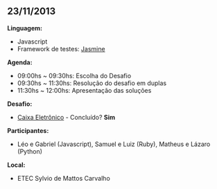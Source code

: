 <h2>23/11/2013</h2>

<b>Linguagem:</b> 
<ul>
  <li>Javascript</li>
  <li>Framework de testes: <a href="https://github.com/pivotal/jasmine/">Jasmine</a></li>
</ul>
<b>Agenda:</b>
<ul>
  <li>09:00hs ~ 09:30hs: Escolha do Desafio</li>
  <li>09:30hs ~ 11:30hs: Resolução do desafio em duplas</li>
  <li>11:30hs ~ 12:00hs: Apresentação das soluções</li>
</ul>
<b>Desafio:</b> 
<ul>
  <li><a href="http://dojopuzzles.com/problemas/exibe/caixa-eletronico/" target="_new">Caixa Eletrônico</a> - Concluído? <b>Sim</b></li>
</ul>
<b>Participantes:</b> 
<ul>
  <li>Léo e Gabriel (Javascript), Samuel e Luiz (Ruby), Matheus e Lázaro (Python) </li>
</ul>
<b>Local:</b> 
<ul>
  <li>ETEC Sylvio de Mattos Carvalho</li>
</ul>
